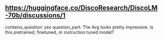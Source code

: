 ## https://huggingface.co/DiscoResearch/DiscoLM-70b/discussions/1

contains_question: yes
question_part: The Avg looks pretty impressive. Is this pretrained, finetuned, or instruction tuned model?